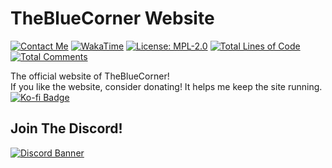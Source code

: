 <h1>TheBlueCorner Website</h1>
<a href="https://discordapp.com/users/394185816370315276" target="_blank"><img alt="Contact Me" src="https://img.shields.io/badge/Contact_Me-gray?style=flat&logo=Discord&logoColor=white&logoSize=auto&labelColor=cornflowerblue"></a>
<a href="" target="_blank"><img alt="WakaTime" src="https://img.shields.io/badge/Coding_Time-82hrs_15mins-blue?style=flat&logo=wakatime&logoColor=black&logoSize=auto&labelColor=white"></a>
<a href="" target="_blank"><img alt="License: MPL-2.0" src="https://img.shields.io/badge/License-MPL--2.0-brightgreen?style=flat"></a>
<a href="" target="_blank"><img alt="Total Lines of Code" src="https://tokei.rs/b1/github/SwingTheVine/TheBlueCorner-Website?category=code"></a>
<a href="" target="_blank"><img alt="Total Comments" src="https://tokei.rs/b1/github/SwingTheVine/TheBlueCorner-Website?category=comments"></a>

<p>
  The official website of TheBlueCorner!
  <br>
  If you like the website, consider donating! It helps me keep the site running.
  <br>
  <a href="https://ko-fi.com/P5P1TW1PB" target="_blank"><img alt="Ko-fi Badge" src="https://img.shields.io/badge/Support_the_website_on_Ko--fi-lightblue?style=flat&logo=Ko-fi"></a>
</p>

<h2>Join The Discord!</h2>
<a href="https://discord.gg/tpeBPy46hf"><img alt="Discord Banner" src="https://discord.com/api/guilds/796124137042608188/widget.png?style=banner4"></a>
